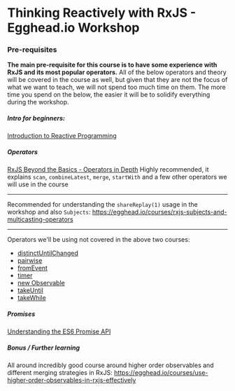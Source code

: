 # Thinking Reactively with RxJS - Egghead.io Workshop

### Pre-requisites

**The main pre-requisite for this course is to have some experience with RxJS and its most popular operators.**
All of the below operators and theory will be covered in the course as well, but given that they are not the focus of what we want to teach, we will not spend too much time on them. The more time you spend on the below, the easier it will be to solidify everything during the workshop.

##### Intro for beginners:
[Introduction to Reactive Programming](https://egghead.io/courses/introduction-to-reactive-programming)

##### Operators

[RxJS Beyond the Basics - Operators in Depth](https://egghead.io/courses/rxjs-beyond-the-basics-operators-in-depth)
Highly recommended, it explains `scan`, `combineLatest`, `merge`, `startWith` and a few other operators we will use in the course

---

Recommended for understanding the `shareReplay(1)` usage in the workshop and also `Subjects`:
https://egghead.io/courses/rxjs-subjects-and-multicasting-operators

---

Operators we'll be using not covered in the above two courses:
- [distinctUntilChanged](https://www.learnrxjs.io/operators/filtering/distinctuntilchanged.html)
- [pairwise](https://www.learnrxjs.io/operators/combination/pairwise.html)
- [fromEvent](https://egghead.io/lessons/rxjs-convert-dom-and-node-js-streams-to-rxjs-observables-with-fromevent)
- [timer](https://egghead.io/lessons/rxjs-set-intervals-with-rxjs-interval-and-timer-operators)
- [new Observable](https://egghead.io/lessons/rxjs-understand-the-rxjs-create-operator)
- [takeUntil](https://egghead.io/lessons/rxjs-stopping-a-stream-with-takeuntil)
- [takeWhile](https://egghead.io/lessons/rxjs-completing-a-stream-with-takewhile)

##### Promises
[Understanding the ES6 Promise API](https://developer.mozilla.org/en-US/docs/Web/JavaScript/Reference/Global_Objects/Promise)

##### Bonus / Further learning

All around incredibly good course around higher order observables and different merging strategies in RxJS:
https://egghead.io/courses/use-higher-order-observables-in-rxjs-effectively





